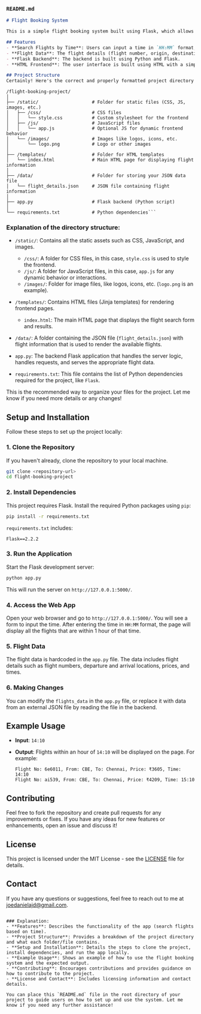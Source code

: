 ### `README.md`

```markdown
# Flight Booking System

This is a simple flight booking system built using Flask, which allows users to search for flights based on a time input. The system will show all flights that are within a 1-hour range of the time provided by the user.

## Features
- **Search Flights by Time**: Users can input a time in `HH:MM` format, and the system will display flights within a 1-hour window around that time.
- **Flight Data**: The flight details (flight number, origin, destination, price, and time) are hardcoded into the application for demonstration purposes.
- **Flask Backend**: The backend is built using Python and Flask.
- **HTML Frontend**: The user interface is built using HTML with a simple form to input the desired time.

## Project Structure
Certainly! Here's the correct and properly formatted project directory structure for the flight booking system:

```
```
/flight-booking-project/
│
├── /static/                    # Folder for static files (CSS, JS, images, etc.)
│   ├── /css/                   # CSS files
│   │   └── style.css           # Custom stylesheet for the frontend
│   ├── /js/                    # JavaScript files
│   │   └── app.js              # Optional JS for dynamic frontend behavior
│   └── /images/                # Images like logos, icons, etc.
│       └── logo.png            # Logo or other images
│
├── /templates/                 # Folder for HTML templates
│   └── index.html              # Main HTML page for displaying flight information
│
├── /data/                      # Folder for storing your JSON data file
│   └── flight_details.json     # JSON file containing flight information
│
├── app.py                      # Flask backend (Python script)
│
└── requirements.txt            # Python dependencies```
```

### Explanation of the directory structure:

- `/static/`: Contains all the static assets such as CSS, JavaScript, and images.
  - `/css/`: A folder for CSS files, in this case, `style.css` is used to style the frontend.
  - `/js/`: A folder for JavaScript files, in this case, `app.js` for any dynamic behavior or interactions.
  - `/images/`: Folder for image files, like logos, icons, etc. (`logo.png` is an example).
  
- `/templates/`: Contains HTML files (Jinja templates) for rendering frontend pages.
  - `index.html`: The main HTML page that displays the flight search form and results.
  
- `/data/`: A folder containing the JSON file (`flight_details.json`) with flight information that is used to render the available flights.
  
- `app.py`: The backend Flask application that handles the server logic, handles requests, and serves the appropriate flight data.

- `requirements.txt`: This file contains the list of Python dependencies required for the project, like `Flask`.

This is the recommended way to organize your files for the project. Let me know if you need more details or any changes!

## Setup and Installation

Follow these steps to set up the project locally:

### 1. Clone the Repository
If you haven't already, clone the repository to your local machine.

```bash
git clone <repository-url>
cd flight-booking-project
```

### 2. Install Dependencies
This project requires Flask. Install the required Python packages using `pip`:

```bash
pip install -r requirements.txt
```

`requirements.txt` includes:

```
Flask==2.2.2
```

### 3. Run the Application
Start the Flask development server:

```bash
python app.py
```

This will run the server on `http://127.0.0.1:5000/`.

### 4. Access the Web App
Open your web browser and go to `http://127.0.0.1:5000/`. You will see a form to input the time. After entering the time in `HH:MM` format, the page will display all the flights that are within 1 hour of that time.

### 5. Flight Data
The flight data is hardcoded in the `app.py` file. The data includes flight details such as flight numbers, departure and arrival locations, prices, and times.

### 6. Making Changes
You can modify the `flights_data` in the `app.py` file, or replace it with data from an external JSON file by reading the file in the backend.

## Example Usage

- **Input**: `14:10`
- **Output**: Flights within an hour of `14:10` will be displayed on the page. For example:

    ```
    Flight No: 6e6011, From: CBE, To: Chennai, Price: ₹3605, Time: 14:10
    Flight No: ai539, From: CBE, To: Chennai, Price: ₹4209, Time: 15:10
    ```

## Contributing
Feel free to fork the repository and create pull requests for any improvements or fixes. If you have any ideas for new features or enhancements, open an issue and discuss it!

## License
This project is licensed under the MIT License - see the [LICENSE](LICENSE) file for details.

## Contact
If you have any questions or suggestions, feel free to reach out to me at [joedanielajd@gmail.com](mailto:joedanielajd@gmail.com).
```

### Explanation:
- **Features**: Describes the functionality of the app (search flights based on time).
- **Project Structure**: Provides a breakdown of the project directory and what each folder/file contains.
- **Setup and Installation**: Details the steps to clone the project, install dependencies, and run the app locally.
- **Example Usage**: Shows an example of how to use the flight booking system and the expected output.
- **Contributing**: Encourages contributions and provides guidance on how to contribute to the project.
- **License and Contact**: Includes licensing information and contact details.

You can place this `README.md` file in the root directory of your project to guide users on how to set up and use the system. Let me know if you need any further assistance!

